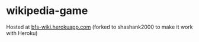 # wikipedia-game
Hosted at <a href="https://bfs-wiki.herokuapp.com">bfs-wiki.herokuapp.com</a> (forked to shashank2000 to make it work with Heroku)
